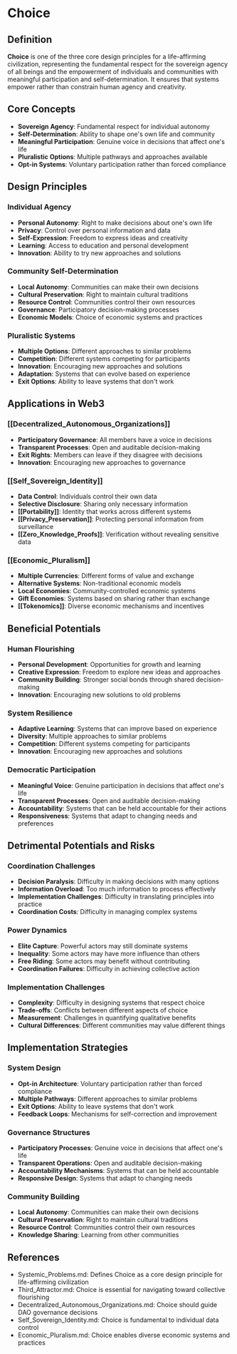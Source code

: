 # Choice

## Definition

**Choice** is one of the three core design principles for a life-affirming civilization, representing the fundamental respect for the sovereign agency of all beings and the empowerment of individuals and communities with meaningful participation and self-determination. It ensures that systems empower rather than constrain human agency and creativity.

## Core Concepts

- **Sovereign Agency**: Fundamental respect for individual autonomy
- **Self-Determination**: Ability to shape one's own life and community
- **Meaningful Participation**: Genuine voice in decisions that affect one's life
- **Pluralistic Options**: Multiple pathways and approaches available
- **Opt-in Systems**: Voluntary participation rather than forced compliance

## Design Principles

### Individual Agency
- **Personal Autonomy**: Right to make decisions about one's own life
- **Privacy**: Control over personal information and data
- **Self-Expression**: Freedom to express ideas and creativity
- **Learning**: Access to education and personal development
- **Innovation**: Ability to try new approaches and solutions

### Community Self-Determination
- **Local Autonomy**: Communities can make their own decisions
- **Cultural Preservation**: Right to maintain cultural traditions
- **Resource Control**: Communities control their own resources
- **Governance**: Participatory decision-making processes
- **Economic Models**: Choice of economic systems and practices

### Pluralistic Systems
- **Multiple Options**: Different approaches to similar problems
- **Competition**: Different systems competing for participants
- **Innovation**: Encouraging new approaches and solutions
- **Adaptation**: Systems that can evolve based on experience
- **Exit Options**: Ability to leave systems that don't work

## Applications in Web3

### [[Decentralized_Autonomous_Organizations]]
- **Participatory Governance**: All members have a voice in decisions
- **Transparent Processes**: Open and auditable decision-making
- **Exit Rights**: Members can leave if they disagree with decisions
- **Innovation**: Encouraging new approaches to governance

### [[Self_Sovereign_Identity]]
- **Data Control**: Individuals control their own data
- **Selective Disclosure**: Sharing only necessary information
- **[[Portability]]**: Identity that works across different systems
- **[[Privacy_Preservation]]**: Protecting personal information from surveillance
- **[[Zero_Knowledge_Proofs]]**: Verification without revealing sensitive data

### [[Economic_Pluralism]]
- **Multiple Currencies**: Different forms of value and exchange
- **Alternative Systems**: Non-traditional economic models
- **Local Economies**: Community-controlled economic systems
- **Gift Economies**: Systems based on sharing rather than exchange
- **[[Tokenomics]]**: Diverse economic mechanisms and incentives

## Beneficial Potentials

### Human Flourishing
- **Personal Development**: Opportunities for growth and learning
- **Creative Expression**: Freedom to explore new ideas and approaches
- **Community Building**: Stronger social bonds through shared decision-making
- **Innovation**: Encouraging new solutions to old problems

### System Resilience
- **Adaptive Learning**: Systems that can improve based on experience
- **Diversity**: Multiple approaches to similar problems
- **Competition**: Different systems competing for participants
- **Innovation**: Encouraging new approaches and solutions

### Democratic Participation
- **Meaningful Voice**: Genuine participation in decisions that affect one's life
- **Transparent Processes**: Open and auditable decision-making
- **Accountability**: Systems that can be held accountable for their actions
- **Responsiveness**: Systems that adapt to changing needs and preferences

## Detrimental Potentials and Risks

### Coordination Challenges
- **Decision Paralysis**: Difficulty in making decisions with many options
- **Information Overload**: Too much information to process effectively
- **Implementation Challenges**: Difficulty in translating principles into practice
- **Coordination Costs**: Difficulty in managing complex systems

### Power Dynamics
- **Elite Capture**: Powerful actors may still dominate systems
- **Inequality**: Some actors may have more influence than others
- **Free Riding**: Some actors may benefit without contributing
- **Coordination Failures**: Difficulty in achieving collective action

### Implementation Challenges
- **Complexity**: Difficulty in designing systems that respect choice
- **Trade-offs**: Conflicts between different aspects of choice
- **Measurement**: Challenges in quantifying qualitative benefits
- **Cultural Differences**: Different communities may value different things

## Implementation Strategies

### System Design
- **Opt-in Architecture**: Voluntary participation rather than forced compliance
- **Multiple Pathways**: Different approaches to similar problems
- **Exit Options**: Ability to leave systems that don't work
- **Feedback Loops**: Mechanisms for self-correction and improvement

### Governance Structures
- **Participatory Processes**: Genuine voice in decisions that affect one's life
- **Transparent Operations**: Open and auditable decision-making
- **Accountability Mechanisms**: Systems that can be held accountable
- **Responsive Design**: Systems that adapt to changing needs

### Community Building
- **Local Autonomy**: Communities can make their own decisions
- **Cultural Preservation**: Right to maintain cultural traditions
- **Resource Control**: Communities control their own resources
- **Knowledge Sharing**: Learning from other communities

## References
- Systemic_Problems.md: Defines Choice as a core design principle for life-affirming civilization
- Third_Attractor.md: Choice is essential for navigating toward collective flourishing
- Decentralized_Autonomous_Organizations.md: Choice should guide DAO governance decisions
- Self_Sovereign_Identity.md: Choice is fundamental to individual data control
- Economic_Pluralism.md: Choice enables diverse economic systems and practices
